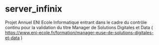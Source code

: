 # server_infinix
Projet Annuel ENI Ecole Informatique entrant dans le cadre du contrôle continu pour la validation du titre Manager de Solutions Digitales et Data ( https://www.eni-ecole.fr/formation/manager-euse-de-solutions-digitales-et-data )
